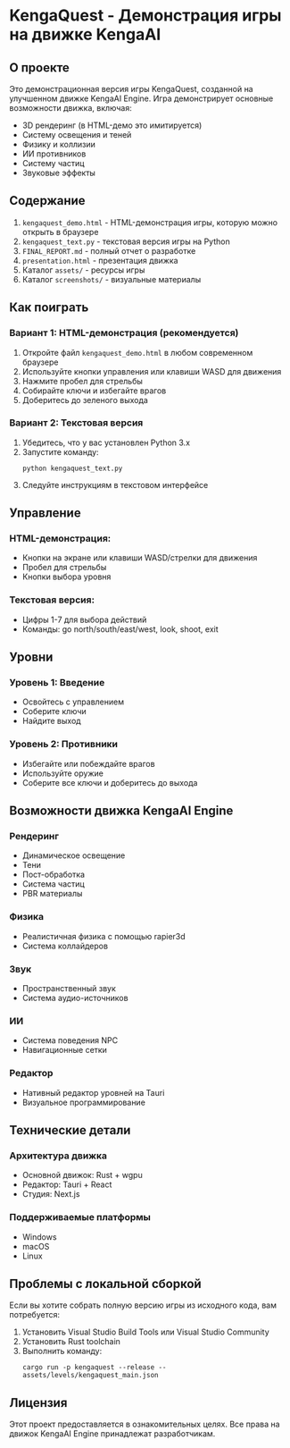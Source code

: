 # KengaQuest - Демонстрация игры на движке KengaAI

## О проекте

Это демонстрационная версия игры KengaQuest, созданной на улучшенном движке KengaAI Engine. Игра демонстрирует основные возможности движка, включая:

- 3D рендеринг (в HTML-демо это имитируется)
- Систему освещения и теней
- Физику и коллизии
- ИИ противников
- Систему частиц
- Звуковые эффекты

## Содержание

1. `kengaquest_demo.html` - HTML-демонстрация игры, которую можно открыть в браузере
2. `kengaquest_text.py` - текстовая версия игры на Python
3. `FINAL_REPORT.md` - полный отчет о разработке
4. `presentation.html` - презентация движка
5. Каталог `assets/` - ресурсы игры
6. Каталог `screenshots/` - визуальные материалы

## Как поиграть

### Вариант 1: HTML-демонстрация (рекомендуется)

1. Откройте файл `kengaquest_demo.html` в любом современном браузере
2. Используйте кнопки управления или клавиши WASD для движения
3. Нажмите пробел для стрельбы
4. Собирайте ключи и избегайте врагов
5. Доберитесь до зеленого выхода

### Вариант 2: Текстовая версия

1. Убедитесь, что у вас установлен Python 3.x
2. Запустите команду:
   ```
   python kengaquest_text.py
   ```
3. Следуйте инструкциям в текстовом интерфейсе

## Управление

### HTML-демонстрация:
- Кнопки на экране или клавиши WASD/стрелки для движения
- Пробел для стрельбы
- Кнопки выбора уровня

### Текстовая версия:
- Цифры 1-7 для выбора действий
- Команды: go north/south/east/west, look, shoot, exit

## Уровни

### Уровень 1: Введение
- Освойтесь с управлением
- Соберите ключи
- Найдите выход

### Уровень 2: Противники
- Избегайте или побеждайте врагов
- Используйте оружие
- Соберите все ключи и доберитесь до выхода

## Возможности движка KengaAI Engine

### Рендеринг
- Динамическое освещение
- Тени
- Пост-обработка
- Система частиц
- PBR материалы

### Физика
- Реалистичная физика с помощью rapier3d
- Система коллайдеров

### Звук
- Пространственный звук
- Система аудио-источников

### ИИ
- Система поведения NPC
- Навигационные сетки

### Редактор
- Нативный редактор уровней на Tauri
- Визуальное программирование

## Технические детали

### Архитектура движка
- Основной движок: Rust + wgpu
- Редактор: Tauri + React
- Студия: Next.js

### Поддерживаемые платформы
- Windows
- macOS
- Linux

## Проблемы с локальной сборкой

Если вы хотите собрать полную версию игры из исходного кода, вам потребуется:

1. Установить Visual Studio Build Tools или Visual Studio Community
2. Установить Rust toolchain
3. Выполнить команду:
   ```
   cargo run -p kengaquest --release -- assets/levels/kengaquest_main.json
   ```

## Лицензия

Этот проект предоставляется в ознакомительных целях. Все права на движок KengaAI Engine принадлежат разработчикам.